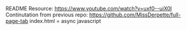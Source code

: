README
Resource: https://www.youtube.com/watch?v=uxf0--uiX0I
Continutation from previous repo: https://github.com/MissDerpette/full-page-tab
index.html = async javascript